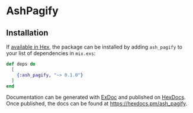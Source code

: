 # AshPagify

## Installation

If [available in Hex](https://hex.pm/docs/publish), the package can be installed
by adding `ash_pagify` to your list of dependencies in `mix.exs`:

```elixir
def deps do
  [
    {:ash_pagify, "~> 0.1.0"}
  ]
end
```

Documentation can be generated with [ExDoc](https://github.com/elixir-lang/ex_doc)
and published on [HexDocs](https://hexdocs.pm). Once published, the docs can
be found at <https://hexdocs.pm/ash_pagify>.
